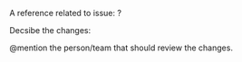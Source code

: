 A reference related to issue: ?

Decsibe the changes:

@mention the person/team that should review the changes.
